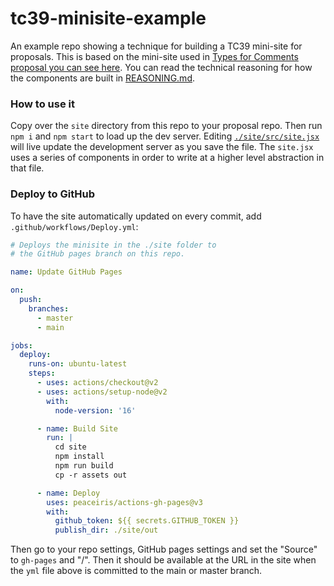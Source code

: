 # tc39-minisite-example

An example repo showing a technique for building a TC39 mini-site for proposals. This is based on the mini-site used in [Types for Comments proposal you can see here](https://giltayar.github.io/proposal-types-as-comments/). You can read the technical reasoning for how the components are built in [REASONING.md](./REASONING.md).

### How to use it

Copy over the `site` directory from this repo to your proposal repo. Then run `npm i` and `npm start` to load up the dev server. Editing [`./site/src/site.jsx`](./site/src/site.jsx) will live update the development server as you save the file. The `site.jsx` uses a series of components in order to write at a higher level abstraction in that file.

### Deploy to GitHub

To have the site automatically updated on every commit, add `.github/workflows/Deploy.yml`:

```yml
# Deploys the minisite in the ./site folder to 
# the GitHub pages branch on this repo.

name: Update GitHub Pages

on:
  push:
    branches:
      - master
      - main

jobs:
  deploy:
    runs-on: ubuntu-latest
    steps:
      - uses: actions/checkout@v2
      - uses: actions/setup-node@v2
        with:
          node-version: '16'

      - name: Build Site
        run: |
          cd site
          npm install
          npm run build
          cp -r assets out

      - name: Deploy
        uses: peaceiris/actions-gh-pages@v3
        with:
          github_token: ${{ secrets.GITHUB_TOKEN }}
          publish_dir: ./site/out

```

Then go to your repo settings, GitHub pages settings and set the "Source" to `gh-pages` and "/". Then it should be available at the URL in the site when the `yml` file above is committed to the main or master branch.